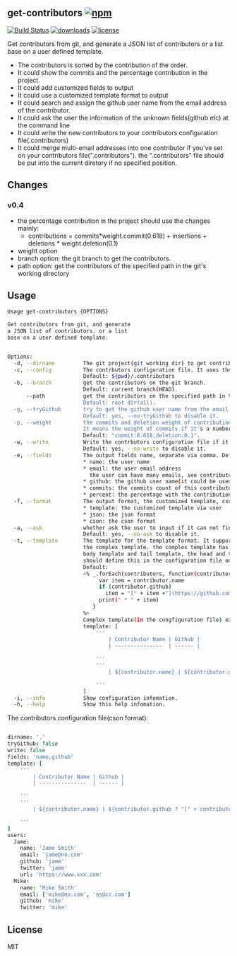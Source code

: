 ## get-contributors [![npm](https://img.shields.io/npm/v/get-contributors.svg)](https://npmjs.org/package/get-contributors)

[![Build Status](https://img.shields.io/travis/snowyu/get-contributors.js/master.svg)](http://travis-ci.org/snowyu/get-contributors.js)
[![downloads](https://img.shields.io/npm/dm/get-contributors.svg)](https://npmjs.org/package/get-contributors)
[![license](https://img.shields.io/npm/l/get-contributors.svg)](https://npmjs.org/package/get-contributors)

Get contributors from git, and generate a JSON list of contributors or a list base on a user defined template.

* The contributors is sorted by the contribution of the order.
* It could show the commits and the percentage contribution in the project.
* It could add customized fields to output
* It could use a customized template format to output
* It could search and assign the github user name from the email address of the contributor.
* It could ask the user the information of the unknown fields(github etc) at the command line
* It could write the new contributors to your contributors configuration file(.contributors)
* It could merge multi-email addresses into one contributor if you've set on your
  contributors file(".contributors"). the ".contributors" file should be put into the
  current diretory if no specified position.

## Changes

### v0.4

+ the percentage contribution in the project should use the changes mainly:
  * contributions = commits*weight.commit(0.618) + insertions + deletions * weight.deletion(0.1)
+ weight option
+ branch option: the git branch to get the contributors.
+ path option: get the contributors of the specified path in the git's working directory

## Usage

```bash
Usage get-contributors {OPTIONS}

Get contributors from git, and generate
a JSON list of contributors. or a list
base on a user defined template.


Options:
  -d, --dirname         The git project(git working dir) to get contributors. Default: $(pwd)
  -c, --config          The contrbutors configuration file. It uses the CSON format.
                        Default: ${pwd}/.contributors
  -b, --branch          get the contributors on the git branch.
                        Default: current branch(HEAD).
      --path            get the contributors on the specified path in the git's working directory.
                        Default: root dir(all).
  -g, --tryGithub       try to get the github user name from the email via Search the github.
                        Default: yes, --no-tryGithub to disable it.
  -p, --weight          the commits and deletion weight of contribution:
                        It means the weight of commits if it's a number.
                        Default: "commit:0.618,deletion:0.1".
  -w, --write           Write the contrbutors configuration file if it has new contrbutors comming.
                        Default: yes, --no-write to disable it.
  -e, --fields          The output fields name, separate via comma. Default: "name,github"
                        * name: the user name
                        * email: the user email address
                          the user can have many emails, see contributors configuration.
                        * github: the github user name(it could be used as a user id)
                        * commits: the commits count of this contributor
                        * percent: the percentage with the contribution
  -f, --format          The output format, the customized template, cson or json, Default: json
                        * template: the customized template via user
                        * json: the json format
                        * cson: the cson format
  -a, --ask             whether ask the user to input if it can not find the field(github,etc).
                        Default: yes, --no-ask to disable it.
  -t, --template        The template for the template format. It supports the simple template and
                        the complex template. the complex template has three parts, head template,
                        body template and tail template, the head and tail could be ignore. (you
                        should define this in the configuration file only)
                        Default:
                        <% _.forEach(contributors, function(contributor) {
                             var item = contributor.name
                             if (contributor.github)
                               item = "[" + item +"](https://github.com/" + contributor.github
                             print(" * " + item)
                           }
                        %>
                        Complex template(in the congfiguration file) example:
                        template: [
                        	'''
                        		| Contributor Name | Github |
                        		| ---------------  | ------ |

                        	'''
                        	'''
                        		| ${contributor.name} | ${contributor.github} |

                        	'''
                        ]
  -i, --info            Show configuration infomation.
  -h, --help            Show this help infomation.

```

The contributors configuration file(cson format):

```coffee

dirname: '.'
tryGithub: false
write: false
fields: 'name,github'
template: [
	'''
		| Contributor Name | Github |
		| ---------------  | ------ |

	'''
	'''
		| ${contributor.name} | ${contributor.github ? "[" + contributor.github + "](https://github.com/" + contributor.github + ")" : "-"} |

	'''
]
users:
  Jame:
    name: 'Jame Smith'
    email: 'jame@no.com'
    github: 'jame'
    twitter: 'jame'
    url: 'https://www.xxx.com'
  Mike:
    name: 'Mike Smith'
    email: ['mike@no.com', 'as@cc.com']
    github: 'mike'
    twitter: 'mike'

```




## License

MIT

